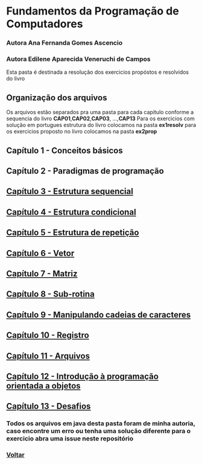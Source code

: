 # Fundamentos da Programação de Computadores

### Autora Ana Fernanda Gomes Ascencio

### Autora Edilene Aparecida Veneruchi de Campos

Esta pasta é destinada a resolução dos exercicios propóstos e resolvidos do livro

## Organização dos arquivos
  
Os arquivos estão separados pra uma pasta para cada capitulo conforme a sequencia do livro **CAP01**,**CAP02**,**CAP03**, ...,**CAP13**
Para os exercicios com solução em portugues estrutura do livro colocamos na pasta **ex1resolv**
para os exercicios proposto no livro colocamos na pasta **ex2prop**

## Capítulo 1 - Conceitos básicos

## Capítulo 2 - Paradigmas de programação

## [Capítulo 3 - Estrutura sequencial](/CAP03.-.Estrutura.sequencial/)

## [Capítulo 4 - Estrutura condicional](/CAP04.-.Estrutura.condicional/)

## [Capítulo 5 - Estrutura de repetição](/CAP05.-.Estrutura.de.repeticao/)

## [Capítulo 6 - Vetor](/CAP06.-.Vetor/)

## [Capítulo 7 - Matriz](/CAP07.-.Matrizes/)

## [Capítulo 8 - Sub-rotina]()

## [Capítulo 9 - Manipulando cadeias de caracteres ]()

## [Capítulo 10 - Registro ]()

## [Capítulo 11 - Arquivos]()

## [Capítulo 12 - Introdução à programação orientada a objetos ]()

## [Capítulo 13 - Desafios]()

### Todos os arquivos em java desta pasta foram de minha autoria, caso encontre um erro ou tenha uma solução diferente para o exercicio abra uma issue neste repositório

### [Voltar](../README.md)
